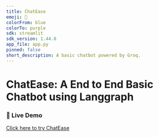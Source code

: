 ```yaml
---
title: ChatEase
emoji: 🏹
colorFrom: blue
colorTo: purple
sdk: streamlit
sdk_version: 1.44.0
app_file: app.py
pinned: false
short_description: A basic chatbot powered by Groq.
---
```


# ChatEase: A End to End Basic Chatbot using Langgraph

### 🚀 Live Demo  
[Click here to try ChatEase](https://huggingface.co/spaces/Arjuna17/basic-chat-bot)